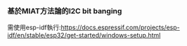 ### 基於MIAT方法論的I2C bit banging


需使用esp-idf執行:https://docs.espressif.com/projects/esp-idf/en/stable/esp32/get-started/windows-setup.html
